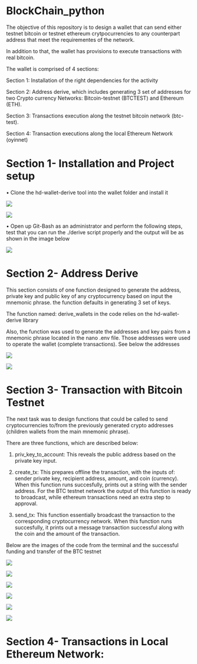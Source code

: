 # BlockChain_python

The objective of this repository is to design a wallet that can send either testnet bitcoin or testnet ethereum crytpocurrencies to any counterpart address that meet the requirementes of the network.

In addition to that, the wallet has provisions to execute transactions with real bitcoin.

The wallet is comprised of 4 sections:

  Section 1: Installation of the right dependencies for the activity
  
  Section 2: Address derive, which includes generating 3 set of addresses for two Crypto currency Networks: Bitcoin-testnet (BTCTEST) and Ethereum (ETH).
  
  Section 3: Transactions execution along the testnet bitcoin network (btc-test).
  
  Section 4: Transaction executions along the local Ethereum Network (oyinnet)
  
 # Section 1- Installation and Project setup
 
  •	Clone the hd-wallet-derive tool into the wallet folder and install it
  
  ![](ScreenShot/hd-wallet-install1.PNG)
  
  ![](ScreenShot/hd-wallet-install2.PNG)
  
  •	Open up Git-Bash as an administrator and perform the following steps, test that you can run the ./derive script properly and the output will be as shown in the image below
  
  ![](ScreenShot/Derive.PNG)
  
# Section 2- Address Derive

This section consists of one function designed to generate the address, private key and public key of any cryptocurrency based on input the mnemonic phrase. the function defaults in generating 3 set of keys. 

The function named: derive_wallets in the code relies on the hd-wallet-derive library

Also, the function was used to generate the addresses and key pairs from a mnemonic phrase located in the nano .env file. Those addresses were used to operate the wallet (complete transactions). See below the addresses

 ![](ScreenShot/wallet_py1.PNG)
 
  ![](ScreenShot/wallet_py2.PNG)

# Section 3- Transaction with Bitcoin Testnet

The next task was to design functions that could be called to send cryptocurrencies to/from the previously generated crypto addresses (children wallets from the main mnemonic phrase).

There are three functions, which are described below:

1) priv_key_to_account: This reveals the public address based on the private key input.

2) create_tx: This prepares offline the transaction, with the inputs of: sender private key, recipient address, amount, and coin (currency). When this function runs succesfully, prints out a string with the sender address. For the BTC testnet network the output of this function is ready to broadcast, while ethereum transactions need an extra step to approval.

3) send_tx: This function essentially broadcast the transaction to the corresponding cryptocurrency network. When this function runs succesfully, it prints out a message transaction successful along with the coin and the amount of the transaction.

Below are the images of the code from the terminal and the successful funding and transfer of the BTC testnet

 ![](ScreenShot/wallet_py3.PNG)
 
  ![](ScreenShot/Create_trnsBTC.PNG)
 
  ![](ScreenShot/funding.PNG)
  
  ![](ScreenShot/funding1.PNG)

  ![](ScreenShot/confirmation1.PNG)
  
  ![](ScreenShot/confirmation2.PNG)
  
  
# Section 4- Transactions in Local Ethereum Network:

  




  
  
  
  
 
